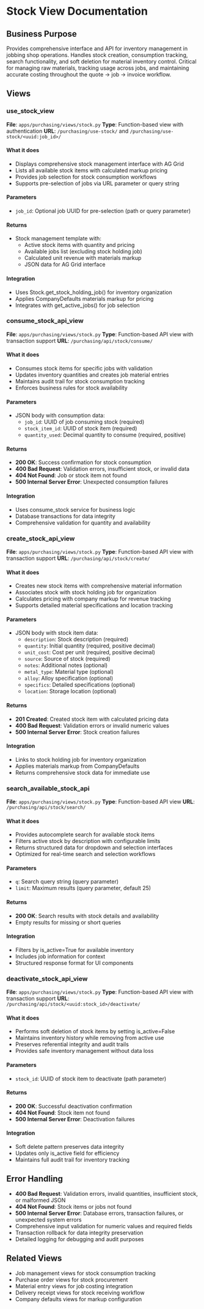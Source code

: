 # Stock View Documentation

## Business Purpose
Provides comprehensive interface and API for inventory management in jobbing shop operations. Handles stock creation, consumption tracking, search functionality, and soft deletion for material inventory control. Critical for managing raw materials, tracking usage across jobs, and maintaining accurate costing throughout the quote → job → invoice workflow.

## Views

### use_stock_view
**File**: `apps/purchasing/views/stock.py`
**Type**: Function-based view with authentication
**URL**: `/purchasing/use-stock/` and `/purchasing/use-stock/<uuid:job_id>/`

#### What it does
- Displays comprehensive stock management interface with AG Grid
- Lists all available stock items with calculated markup pricing
- Provides job selection for stock consumption workflows
- Supports pre-selection of jobs via URL parameter or query string

#### Parameters
- `job_id`: Optional job UUID for pre-selection (path or query parameter)

#### Returns
- Stock management template with:
  - Active stock items with quantity and pricing
  - Available jobs list (excluding stock holding job)
  - Calculated unit revenue with materials markup
  - JSON data for AG Grid interface

#### Integration
- Uses Stock.get_stock_holding_job() for inventory organization
- Applies CompanyDefaults materials markup for pricing
- Integrates with get_active_jobs() for job selection

### consume_stock_api_view
**File**: `apps/purchasing/views/stock.py`
**Type**: Function-based API view with transaction support
**URL**: `/purchasing/api/stock/consume/`

#### What it does
- Consumes stock items for specific jobs with validation
- Updates inventory quantities and creates job material entries
- Maintains audit trail for stock consumption tracking
- Enforces business rules for stock availability

#### Parameters
- JSON body with consumption data:
  - `job_id`: UUID of job consuming stock (required)
  - `stock_item_id`: UUID of stock item (required)
  - `quantity_used`: Decimal quantity to consume (required, positive)

#### Returns
- **200 OK**: Success confirmation for stock consumption
- **400 Bad Request**: Validation errors, insufficient stock, or invalid data
- **404 Not Found**: Job or stock item not found
- **500 Internal Server Error**: Unexpected consumption failures

#### Integration
- Uses consume_stock service for business logic
- Database transactions for data integrity
- Comprehensive validation for quantity and availability

### create_stock_api_view
**File**: `apps/purchasing/views/stock.py`
**Type**: Function-based API view with transaction support
**URL**: `/purchasing/api/stock/create/`

#### What it does
- Creates new stock items with comprehensive material information
- Associates stock with stock holding job for organization
- Calculates pricing with company markup for revenue tracking
- Supports detailed material specifications and location tracking

#### Parameters
- JSON body with stock item data:
  - `description`: Stock description (required)
  - `quantity`: Initial quantity (required, positive decimal)
  - `unit_cost`: Cost per unit (required, positive decimal)
  - `source`: Source of stock (required)
  - `notes`: Additional notes (optional)
  - `metal_type`: Material type (optional)
  - `alloy`: Alloy specification (optional)
  - `specifics`: Detailed specifications (optional)
  - `location`: Storage location (optional)

#### Returns
- **201 Created**: Created stock item with calculated pricing data
- **400 Bad Request**: Validation errors or invalid numeric values
- **500 Internal Server Error**: Stock creation failures

#### Integration
- Links to stock holding job for inventory organization
- Applies materials markup from CompanyDefaults
- Returns comprehensive stock data for immediate use

### search_available_stock_api
**File**: `apps/purchasing/views/stock.py`
**Type**: Function-based API view
**URL**: `/purchasing/api/stock/search/`

#### What it does
- Provides autocomplete search for available stock items
- Filters active stock by description with configurable limits
- Returns structured data for dropdown and selection interfaces
- Optimized for real-time search and selection workflows

#### Parameters
- `q`: Search query string (query parameter)
- `limit`: Maximum results (query parameter, default 25)

#### Returns
- **200 OK**: Search results with stock details and availability
- Empty results for missing or short queries

#### Integration
- Filters by is_active=True for available inventory
- Includes job information for context
- Structured response format for UI components

### deactivate_stock_api_view
**File**: `apps/purchasing/views/stock.py`
**Type**: Function-based API view with transaction support
**URL**: `/purchasing/api/stock/<uuid:stock_id>/deactivate/`

#### What it does
- Performs soft deletion of stock items by setting is_active=False
- Maintains inventory history while removing from active use
- Preserves referential integrity and audit trails
- Provides safe inventory management without data loss

#### Parameters
- `stock_id`: UUID of stock item to deactivate (path parameter)

#### Returns
- **200 OK**: Successful deactivation confirmation
- **404 Not Found**: Stock item not found
- **500 Internal Server Error**: Deactivation failures

#### Integration
- Soft delete pattern preserves data integrity
- Updates only is_active field for efficiency
- Maintains full audit trail for inventory tracking

## Error Handling
- **400 Bad Request**: Validation errors, invalid quantities, insufficient stock, or malformed JSON
- **404 Not Found**: Stock items or jobs not found
- **500 Internal Server Error**: Database errors, transaction failures, or unexpected system errors
- Comprehensive input validation for numeric values and required fields
- Transaction rollback for data integrity preservation
- Detailed logging for debugging and audit purposes

## Related Views
- Job management views for stock consumption tracking
- Purchase order views for stock procurement
- Material entry views for job costing integration
- Delivery receipt views for stock receiving workflow
- Company defaults views for markup configuration